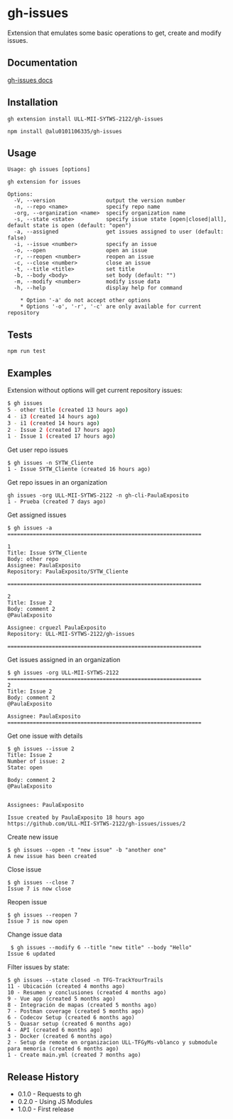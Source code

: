 # gh-issues

Extension that emulates some basic operations to get, create and modify issues.


## Documentation

[gh-issues docs](https://ull-mii-sytws-2122.github.io/gh-issues/)


## Installation

```
gh extension install ULL-MII-SYTWS-2122/gh-issues

npm install @alu0101106335/gh-issues
```

## Usage

```
Usage: gh issues [options]

gh extension for issues

Options:
  -V, --version                output the version number
  -n, --repo <name>            specify repo name
  -org, --organization <name>  specify organization name
  -s, --state <state>          specify issue state [open|closed|all], default state is open (default: "open")
  -a, --assigned               get issues assigned to user (default: false)
  -i, --issue <number>         specify an issue
  -o, --open                   open an issue
  -r, --reopen <number>        reopen an issue
  -c, --close <number>         close an issue
  -t, --title <title>          set title
  -b, --body <body>            set body (default: "")
  -m, --modify <number>        modify issue data
  -h, --help                   display help for command

    * Option '-a' do not accept other options
    * Options '-o', '-r', '-c' are only available for current repository
```

## Tests

```
npm run test
```

## Examples

Extension without options will get current repository issues:

```bash
$ gh issues
5 - other title (created 13 hours ago)
4 - i3 (created 14 hours ago)
3 - i1 (created 14 hours ago)
2 - Issue 2 (created 17 hours ago)
1 - Issue 1 (created 17 hours ago)
```

Get user repo issues

```
$ gh issues -n SYTW_Cliente
1 - Issue SYTW_Cliente (created 16 hours ago)
```

Get repo issues in an organization

```
gh issues -org ULL-MII-SYTWS-2122 -n gh-cli-PaulaExposito
1 - Prueba (created 7 days ago)
```

Get assigned issues

```
$ gh issues -a
=============================================================

1
Title: Issue SYTW_Cliente
Body: other repo
Assignee: PaulaExposito  
Repository: PaulaExposito/SYTW_Cliente

=============================================================

2
Title: Issue 2
Body: comment 2
@PaulaExposito 

Assignee: crguezl PaulaExposito  
Repository: ULL-MII-SYTWS-2122/gh-issues

=============================================================
```

Get issues assigned in an organization

```
$ gh issues -org ULL-MII-SYTWS-2122
=============================================================
2
Title: Issue 2
Body: comment 2
@PaulaExposito 

Assignee: PaulaExposito 
=============================================================
```

Get one issue with details
```
$ gh issues --issue 2
Title: Issue 2
Number of issue: 2
State: open

Body: comment 2
@PaulaExposito 


Assignees: PaulaExposito 

Issue created by PaulaExposito 18 hours ago
https://github.com/ULL-MII-SYTWS-2122/gh-issues/issues/2
```

Create new issue

```
$ gh issues --open -t "new issue" -b "another one"
A new issue has been created
```

Close issue

```
$ gh issues --close 7 
Issue 7 is now close
```

Reopen issue

```
$ gh issues --reopen 7 
Issue 7 is now open
```

Change issue data

```
 $ gh issues --modify 6 --title "new title" --body "Hello"
Issue 6 updated
```

Filter issues by state:

```
$ gh issues --state closed -n TFG-TrackYourTrails
11 - Ubicación (created 4 months ago)
10 - Resumen y conclusiones (created 4 months ago)
9 - Vue app (created 5 months ago)
8 - Integración de mapas (created 5 months ago)
7 - Postman coverage (created 5 months ago)
6 - Codecov Setup (created 6 months ago)
5 - Quasar setup (created 6 months ago)
4 - API (created 6 months ago)
3 - Docker (created 6 months ago)
2 - Setup de remote en organizacion ULL-TFGyMs-vblanco y submodule para memoria (created 6 months ago)
1 - Create main.yml (created 7 months ago)
```


## Release History

* 0.1.0 - Requests to gh
* 0.2.0 - Using JS Modules
* 1.0.0 - First release
